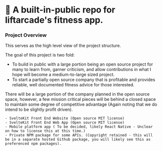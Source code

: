 # 👋 A built-in-public repo for liftarcade's fitness app.

### Project Overview
This serves as the high level view of the project structure.

The goal of this project is two fold:
 - To build in public with a large portion being an open source project for many to learn from, garner criticism, and allow contributions in what I hope will become a medium-to-large sized project.
 - To start a partially open source company that is profitable and provides reliable, well documented fitness advice for those interested.

There will be a large portion of the company planned in the open source space, however, a few mission critical pieces will be behind a closed space to maintain some degree of competitive advantage (Again noting that we do intend to be slightly profit driven).

    - SvelteKit Front End Website (Open source MIT license)
    - SvelteKit Front End Web App (Open source MIT license)
    - Mobile platform app ( To be decided, likely React Native - Unclear on how to license this at this time.)
    - Private NPM package for some APIs. (Copyright retained - this will be in a separate hosted Github package, you will likely see this as preferenced npm packages).
